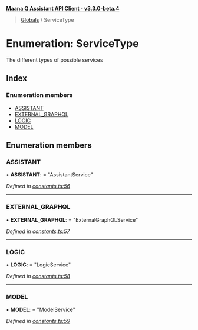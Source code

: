**[Maana Q Assistant API Client - v3.3.0-beta.4](../README.md)**

> [Globals](../globals.md) / ServiceType

# Enumeration: ServiceType

The different types of possible services

## Index

### Enumeration members

* [ASSISTANT](servicetype.md#assistant)
* [EXTERNAL\_GRAPHQL](servicetype.md#external_graphql)
* [LOGIC](servicetype.md#logic)
* [MODEL](servicetype.md#model)

## Enumeration members

### ASSISTANT

•  **ASSISTANT**:  = "AssistantService"

*Defined in [constants.ts:56](https://github.com/maana-io/q-assistant-client/blob/b0243f8/src/constants.ts#L56)*

___

### EXTERNAL\_GRAPHQL

•  **EXTERNAL\_GRAPHQL**:  = "ExternalGraphQLService"

*Defined in [constants.ts:57](https://github.com/maana-io/q-assistant-client/blob/b0243f8/src/constants.ts#L57)*

___

### LOGIC

•  **LOGIC**:  = "LogicService"

*Defined in [constants.ts:58](https://github.com/maana-io/q-assistant-client/blob/b0243f8/src/constants.ts#L58)*

___

### MODEL

•  **MODEL**:  = "ModelService"

*Defined in [constants.ts:59](https://github.com/maana-io/q-assistant-client/blob/b0243f8/src/constants.ts#L59)*

